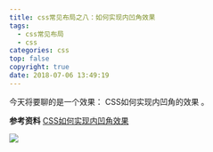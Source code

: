 ```yaml
---
title: css常见布局之八：如何实现内凹角效果
tags:
  - css常见布局
  - css
categories: css
top: false
copyright: true
date: 2018-07-06 13:49:19
---
```

今天将要聊的是一个效果： CSS如何实现内凹角的效果 。
<!--more-->

**参考资料**
[CSS如何实现内凹角效果](http://ju.outofmemory.cn/entry/351653)

![](http://static.zhyjor.com/wexin.png)
